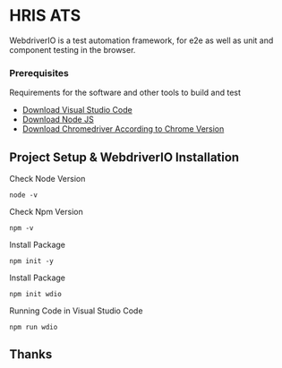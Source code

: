 # HRIS ATS

WebdriverIO is a test automation framework, for e2e as well as unit and component testing in the browser.

### Prerequisites

Requirements for the software and other tools to build and test
- [Download Visual Studio Code](https://code.visualstudio.com/download)
- [Download Node JS](https://nodejs.org/en/download) 
- [Download Chromedriver According to Chrome Version](https://chromedriver.chromium.org/downloads) 

## Project Setup & WebdriverIO Installation

Check Node Version

    node -v

Check Npm Version

    npm -v

Install Package

    npm init -y
    
Install Package

    npm init wdio 

Running Code in Visual Studio Code

    npm run wdio

## Thanks
